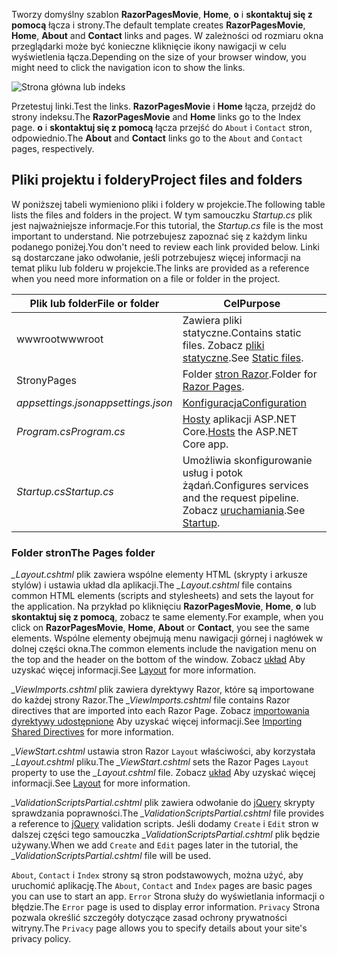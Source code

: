 <span data-ttu-id="a1688-101">Tworzy domyślny szablon **RazorPagesMovie**, **Home**, **o** i **skontaktuj się z pomocą** łącza i strony.</span><span class="sxs-lookup"><span data-stu-id="a1688-101">The default template creates **RazorPagesMovie**, **Home**, **About** and **Contact** links and pages.</span></span> <span data-ttu-id="a1688-102">W zależności od rozmiaru okna przeglądarki może być konieczne kliknięcie ikony nawigacji w celu wyświetlenia łącza.</span><span class="sxs-lookup"><span data-stu-id="a1688-102">Depending on the size of your browser window, you might need to click the navigation icon to show the links.</span></span>

![Strona główna lub indeks](../../tutorials/razor-pages/razor-pages-start/_static/home2.png)

<span data-ttu-id="a1688-104">Przetestuj linki.</span><span class="sxs-lookup"><span data-stu-id="a1688-104">Test the links.</span></span> <span data-ttu-id="a1688-105">**RazorPagesMovie** i **Home** łącza, przejdź do strony indeksu.</span><span class="sxs-lookup"><span data-stu-id="a1688-105">The **RazorPagesMovie** and **Home** links go to the Index page.</span></span> <span data-ttu-id="a1688-106">**o** i **skontaktuj się z pomocą** łącza przejść do `About` i `Contact` stron, odpowiednio.</span><span class="sxs-lookup"><span data-stu-id="a1688-106">The **About** and **Contact** links go to the `About` and `Contact` pages, respectively.</span></span>

## <a name="project-files-and-folders"></a><span data-ttu-id="a1688-107">Pliki projektu i foldery</span><span class="sxs-lookup"><span data-stu-id="a1688-107">Project files and folders</span></span>

<span data-ttu-id="a1688-108">W poniższej tabeli wymieniono pliki i foldery w projekcie.</span><span class="sxs-lookup"><span data-stu-id="a1688-108">The following table lists the files and folders in the project.</span></span> <span data-ttu-id="a1688-109">W tym samouczku *Startup.cs* plik jest najważniejsze informacje.</span><span class="sxs-lookup"><span data-stu-id="a1688-109">For this tutorial, the *Startup.cs* file is the most important to understand.</span></span> <span data-ttu-id="a1688-110">Nie potrzebujesz zapoznać się z każdym linku podanego poniżej.</span><span class="sxs-lookup"><span data-stu-id="a1688-110">You don't need to review each link provided below.</span></span> <span data-ttu-id="a1688-111">Linki są dostarczane jako odwołanie, jeśli potrzebujesz więcej informacji na temat pliku lub folderu w projekcie.</span><span class="sxs-lookup"><span data-stu-id="a1688-111">The links are provided as a reference when you need more information on a file or folder in the project.</span></span>

| <span data-ttu-id="a1688-112">Plik lub folder</span><span class="sxs-lookup"><span data-stu-id="a1688-112">File or folder</span></span>              | <span data-ttu-id="a1688-113">Cel</span><span class="sxs-lookup"><span data-stu-id="a1688-113">Purpose</span></span> |
| ----------------- | ------------ |
| <span data-ttu-id="a1688-114">wwwroot</span><span class="sxs-lookup"><span data-stu-id="a1688-114">wwwroot</span></span> | <span data-ttu-id="a1688-115">Zawiera pliki statyczne.</span><span class="sxs-lookup"><span data-stu-id="a1688-115">Contains static files.</span></span> <span data-ttu-id="a1688-116">Zobacz [pliki statyczne](xref:fundamentals/static-files).</span><span class="sxs-lookup"><span data-stu-id="a1688-116">See [Static files](xref:fundamentals/static-files).</span></span> |
| <span data-ttu-id="a1688-117">Strony</span><span class="sxs-lookup"><span data-stu-id="a1688-117">Pages</span></span> | <span data-ttu-id="a1688-118">Folder [stron Razor](xref:razor-pages/index).</span><span class="sxs-lookup"><span data-stu-id="a1688-118">Folder for [Razor Pages](xref:razor-pages/index).</span></span> |
| <span data-ttu-id="a1688-119">*appsettings.json*</span><span class="sxs-lookup"><span data-stu-id="a1688-119">*appsettings.json*</span></span> | [<span data-ttu-id="a1688-120">Konfiguracja</span><span class="sxs-lookup"><span data-stu-id="a1688-120">Configuration</span></span>](xref:fundamentals/configuration/index) |
| <span data-ttu-id="a1688-121">*Program.cs*</span><span class="sxs-lookup"><span data-stu-id="a1688-121">*Program.cs*</span></span> | <span data-ttu-id="a1688-122">[Hosty](xref:fundamentals/index#host) aplikacji ASP.NET Core.</span><span class="sxs-lookup"><span data-stu-id="a1688-122">[Hosts](xref:fundamentals/index#host) the ASP.NET Core app.</span></span>|
| <span data-ttu-id="a1688-123">*Startup.cs*</span><span class="sxs-lookup"><span data-stu-id="a1688-123">*Startup.cs*</span></span> | <span data-ttu-id="a1688-124">Umożliwia skonfigurowanie usług i potok żądań.</span><span class="sxs-lookup"><span data-stu-id="a1688-124">Configures services and the request pipeline.</span></span> <span data-ttu-id="a1688-125">Zobacz [uruchamiania](xref:fundamentals/startup).</span><span class="sxs-lookup"><span data-stu-id="a1688-125">See [Startup](xref:fundamentals/startup).</span></span>|

### <a name="the-pages-folder"></a><span data-ttu-id="a1688-126">Folder stron</span><span class="sxs-lookup"><span data-stu-id="a1688-126">The Pages folder</span></span>

<span data-ttu-id="a1688-127">*_Layout.cshtml* plik zawiera wspólne elementy HTML (skrypty i arkusze stylów) i ustawia układ dla aplikacji.</span><span class="sxs-lookup"><span data-stu-id="a1688-127">The *_Layout.cshtml* file contains common HTML elements (scripts and stylesheets) and sets the layout for the application.</span></span> <span data-ttu-id="a1688-128">Na przykład po kliknięciu **RazorPagesMovie**, **Home**, **o** lub **skontaktuj się z pomocą**, zobacz te same elementy.</span><span class="sxs-lookup"><span data-stu-id="a1688-128">For example, when you click on **RazorPagesMovie**, **Home**, **About** or **Contact**, you see the same elements.</span></span> <span data-ttu-id="a1688-129">Wspólne elementy obejmują menu nawigacji górnej i nagłówek w dolnej części okna.</span><span class="sxs-lookup"><span data-stu-id="a1688-129">The common elements include the navigation menu on the top and the header on the bottom of the window.</span></span> <span data-ttu-id="a1688-130">Zobacz [układ](xref:mvc/views/layout) Aby uzyskać więcej informacji.</span><span class="sxs-lookup"><span data-stu-id="a1688-130">See [Layout](xref:mvc/views/layout) for more information.</span></span>

<span data-ttu-id="a1688-131">*_ViewImports.cshtml* plik zawiera dyrektywy Razor, które są importowane do każdej strony Razor.</span><span class="sxs-lookup"><span data-stu-id="a1688-131">The *_ViewImports.cshtml* file contains Razor directives that are imported into each Razor Page.</span></span> <span data-ttu-id="a1688-132">Zobacz [importowania dyrektywy udostępnione](xref:mvc/views/layout#importing-shared-directives) Aby uzyskać więcej informacji.</span><span class="sxs-lookup"><span data-stu-id="a1688-132">See [Importing Shared Directives](xref:mvc/views/layout#importing-shared-directives) for more information.</span></span>

<span data-ttu-id="a1688-133">*_ViewStart.cshtml* ustawia stron Razor `Layout` właściwości, aby korzystała *_Layout.cshtml* pliku.</span><span class="sxs-lookup"><span data-stu-id="a1688-133">The *_ViewStart.cshtml* sets the Razor Pages `Layout` property to use the *_Layout.cshtml* file.</span></span> <span data-ttu-id="a1688-134">Zobacz [układ](xref:mvc/views/layout) Aby uzyskać więcej informacji.</span><span class="sxs-lookup"><span data-stu-id="a1688-134">See [Layout](xref:mvc/views/layout) for more information.</span></span>

<span data-ttu-id="a1688-135">*_ValidationScriptsPartial.cshtml* plik zawiera odwołanie do [jQuery](https://jquery.com/) skrypty sprawdzania poprawności.</span><span class="sxs-lookup"><span data-stu-id="a1688-135">The *_ValidationScriptsPartial.cshtml* file provides a reference to [jQuery](https://jquery.com/) validation scripts.</span></span> <span data-ttu-id="a1688-136">Jeśli dodamy `Create` i `Edit` stron w dalszej części tego samouczka *_ValidationScriptsPartial.cshtml* plik będzie używany.</span><span class="sxs-lookup"><span data-stu-id="a1688-136">When we add `Create` and `Edit` pages later in the tutorial, the *_ValidationScriptsPartial.cshtml* file will be used.</span></span>

<span data-ttu-id="a1688-137">`About`, `Contact` i `Index` strony są stron podstawowych, można użyć, aby uruchomić aplikację.</span><span class="sxs-lookup"><span data-stu-id="a1688-137">The `About`, `Contact` and `Index` pages are basic pages you can use to start an app.</span></span> <span data-ttu-id="a1688-138">`Error` Strona służy do wyświetlania informacji o błędzie.</span><span class="sxs-lookup"><span data-stu-id="a1688-138">The `Error` page is used to display error information.</span></span> <span data-ttu-id="a1688-139">`Privacy` Strona pozwala określić szczegóły dotyczące zasad ochrony prywatności witryny.</span><span class="sxs-lookup"><span data-stu-id="a1688-139">The `Privacy` page allows you to specify details about your site's privacy policy.</span></span>
